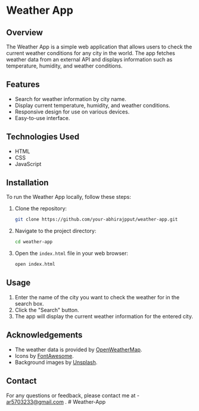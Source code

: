 # Weather App

## Overview
The Weather App is a simple web application that allows users to check the current weather conditions for any city in the world. The app fetches weather data from an external API and displays information such as temperature, humidity, and weather conditions.

## Features
- Search for weather information by city name.
- Display current temperature, humidity, and weather conditions.
- Responsive design for use on various devices.
- Easy-to-use interface.

## Technologies Used
- HTML
- CSS
- JavaScript

## Installation
To run the Weather App locally, follow these steps:

1. Clone the repository:
    ```bash
    git clone https://github.com/your-abhirajpput/weather-app.git
    ```

2. Navigate to the project directory:
    ```bash
    cd weather-app
    ```

3. Open the `index.html` file in your web browser:
    ```bash
    open index.html
    ```

## Usage
1. Enter the name of the city you want to check the weather for in the search box.
2. Click the "Search" button.
3. The app will display the current weather information for the entered city.


## Acknowledgements
- The weather data is provided by [OpenWeatherMap](https://openweathermap.org/).
- Icons by [FontAwesome](https://fontawesome.com/).
- Background images by [Unsplash](https://unsplash.com/).

## Contact
For any questions or feedback, please contact me at - ar5703233@gmail.com .
#   W e a t h e r - A p p  
 